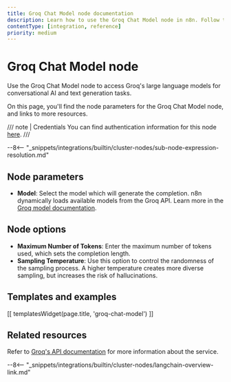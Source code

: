 ```yaml
---
title: Groq Chat Model node documentation
description: Learn how to use the Groq Chat Model node in n8n. Follow technical documentation to integrate Groq Chat Model node into your workflows.
contentType: [integration, reference]
priority: medium
---
```


# Groq Chat Model node

Use the Groq Chat Model node to access Groq's large language models for conversational AI and text generation tasks.

On this page, you'll find the node parameters for the Groq Chat Model node, and links to more resources.

/// note | Credentials 
You can find authentication information for this node [here](/integrations/builtin/credentials/groq.md).
///

--8<-- "_snippets/integrations/builtin/cluster-nodes/sub-node-expression-resolution.md"

## Node parameters

* **Model**: Select the model which will generate the completion. n8n dynamically loads available models from the Groq API. Learn more in the [Groq model documentation](https://console.groq.com/docs/models).

## Node options

* **Maximum Number of Tokens**: Enter the maximum number of tokens used, which sets the completion length.
* **Sampling Temperature**: Use this option to control the randomness of the sampling process. A higher temperature creates more diverse sampling, but increases the risk of hallucinations.

## Templates and examples

<!-- see https://www.notion.so/n8n/Pull-in-templates-for-the-integrations-pages-37c716837b804d30a33b47475f6e3780 -->
[[ templatesWidget(page.title, 'groq-chat-model') ]]

## Related resources

Refer to [Groq's API documentation](https://console.groq.com/docs/quickstart) for more information about the service.

--8<-- "_snippets/integrations/builtin/cluster-nodes/langchain-overview-link.md"

